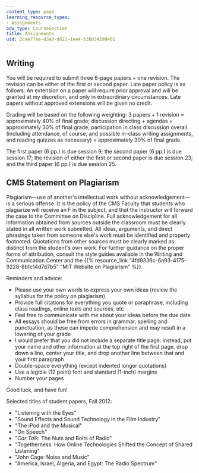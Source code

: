```yaml
---
content_type: page
learning_resource_types:
- Assignments
ocw_type: CourseSection
title: Assignments
uid: 2cae77ae-d3a8-d622-1ee4-b3b034290461
---
```


Writing
-------

You will be required to submit three 6-page papers + one revision. The revision can be either of the first or second paper. Late paper policy is as follows: An extension on a paper will require prior approval and will be granted at my discretion, and only in extraordinary circumstances. Late papers without approved extensions will be given no credit.

Grading will be based on the following weighting: 3 papers + 1 revision = approximately 40% of final grade; discussion directing + agendas = approximately 30% of final grade; participation in class discussion overall (including attendance, of course, and possible in-class writing assignments, and reading quizzes as necessary) = approximately 30% of final grade.

The first paper (6 pp.) is due session 9; the second paper (6 pp.) is due session 17; the revision of either the first or second paper is due session 23; and the third paper (6 pp.) is due session 25.

CMS Statement on Plagiarism
---------------------------

Plagiarism—use of another's intellectual work without acknowledgement—is a serious offense. It is the policy of the CMS Faculty that students who plagiarize will receive an F in the subject, and that the instructor will forward the case to the Committee on Discipline. Full acknowledgement for all information obtained from sources outside the classroom must be clearly stated in all written work submitted. All ideas, arguments, and direct phrasings taken from someone else's work must be identified and properly footnoted. Quotations from other sources must be clearly marked as distinct from the student's own work. For further guidance on the proper forms of attribution, consult the style guides available in the Writing and Communication Center and the {{% resource_link "4fd9336c-6a93-4175-9228-8b1c14d7d7b5" "MIT Website on Plagiarism" %}}.

Reminders and advice:

*   Please use your own words to express your own ideas (review the syllabus for the policy on plagiarism)
*   Provide full citations for everything you quote or paraphrase, including class readings, online texts and sources, etc
*   Feel free to communicate with me about your ideas before the due date
*   All essays should be free from errors in grammar, spelling and punctuation, as these can impede comprehension and may result in a lowering of your grade
*   I would prefer that you did not include a separate title page: instead, put your name and other information at the top right of the first page, drop down a line, center your title, and drop another line between that and your first paragraph
*   Double-space everything (except indented longer quotations)
*   Use a legible (12 point) font and standard (1-inch) margins
*   Number your pages

Good luck, and have fun!

Selected titles of student papers, Fall 2012:

*   "Listening with the Eyes"
*   "Sound Effects and Sound Technology in the Film Industry"
*   "The iPod and the Musical"
*   "On Speech"
*   "_Car Talk_: The Nuts and Bolts of Radio"
*   "Togetherness: How Online Technologies Shifted the Concept of Shared Listening"
*   "John Cage: Noise and Music"
*   "America, Israel, Algeria, and Egypt: The Radio Spectrum"